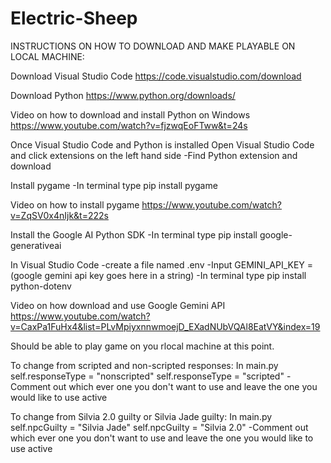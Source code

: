 # Electric-Sheep
 
INSTRUCTIONS ON HOW TO DOWNLOAD AND MAKE PLAYABLE ON LOCAL MACHINE:

Download Visual Studio Code
https://code.visualstudio.com/download

Download Python
https://www.python.org/downloads/

Video on how to download and install Python on Windows
https://www.youtube.com/watch?v=fjzwqEoFTww&t=24s

Once Visual Studio Code and Python is installed
Open Visual Studio Code and click extensions on the left hand side
-Find Python extension and download

Install pygame
-In terminal type
	pip install pygame

Video on how to install pygame
https://www.youtube.com/watch?v=ZqSV0x4nIjk&t=222s

Install the Google AI Python SDK
-In terminal type
	pip install google-generativeai
	
In Visual Studio Code
-create a file named .env
-Input GEMINI_API_KEY = (google gemini api key goes here in a string)
-In terminal type
	pip install python-dotenv
	
Video on how download and use Google Gemini API
https://www.youtube.com/watch?v=CaxPa1FuHx4&list=PLvMpiyxnnwmoejD_EXadNUbVQAl8EatVY&index=19

Should be able to play game on you rlocal machine at this point.

To change from scripted and non-scripted responses:
In main.py
self.responseType = "nonscripted"
self.responseType = "scripted"
-Comment out which ever one you don't want to use and leave the one you would like to use active

To change from Silvia 2.0 guilty or Silvia Jade guilty:
In main.py
self.npcGuilty = "Silvia Jade"
self.npcGuilty = "Silvia 2.0"
-Comment out which ever one you don't want to use and leave the one you would like to use active
